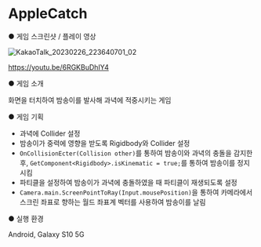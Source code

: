 # AppleCatch

● 게임 스크린샷 / 플레이 영상<br>

![KakaoTalk_20230226_223640701_02](https://user-images.githubusercontent.com/112921582/221417799-e40b1069-8a9b-4d36-bad2-f065482f4ac7.jpg)

https://youtu.be/6RGKBuDhIY4<br>

● 게임 소개<br>

화면을 터치하여 밤송이를 발사해 과녁에 적중시키는 게임

● 게임 기획

- 과녁에 Collider 설정
- 밤송이가 중력에 영향을 받도록 Rigidbody와 Collider 설정
- `OnCollisionEcter(Collision other)`를 통하여 밤송이와 과녁의 충돌을 감지한 후, `GetComponent<Rigidbody>.isKinematic = true;`를 통하여 밤송이를 정지시킴
- 파티클을 설정하여 밤송이가 과녁에 충돌하였을 때 파티클이 재생되도록 설정
- `Camera.main.ScreenPointToRay(Input.mousePosition)`을 통하여 카메라에서 스크린 좌표로 향하는 월드 좌표계 벡터를 사용하여 밤송이를 날림


● 실행 환경

Android, Galaxy S10 5G<br>
